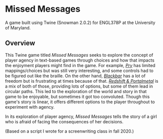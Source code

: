 # Missed Messages

A game built using Twine (Snowman 2.0.2) for ENGL378P at the University of Maryland.

## Overview 

This Twine game titled <i>Missed Messages</i> seeks to explore the concept of player agency in text-based games through choices and how that impacts the enjoyment players might find in the game. For example, <i><a href="https://tenderclaws.com/pry">Pry</a></i> has limited mappings/choices but was still very interesting, and some controls had to be figured out like the braille. On the other hand, <i><a href="https://apps.apple.com/us/app/blackbar/id672002602">Blackbar</a></i> has a lot of freedom but is frustrating at times because of that. <i><a href="https://micharoja.itch.io/redshift-and-portalmetal">Redshift & Portalmetal</a></i> is a mix of both of those, providing lots of options, but some of them lead in circular paths. This led to the exploration of the world and story in that game to be enjoyable, but sometimes it got too convoluted. Though this game's story is linear, it offers different options to the player throughout to experiment with agency. 

In its exploration of player agency, <i>Missed Messages</i> tells the story of a girl who is afraid of facing the consequences of her decisions. 

(Based on a script I wrote for a screenwriting class in fall 2020.)

